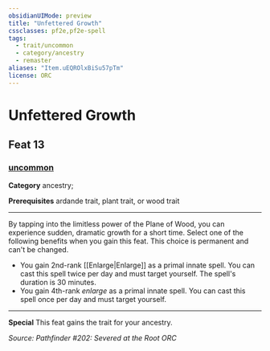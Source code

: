 ```yaml
---
obsidianUIMode: preview
title: "Unfettered Growth"
cssclasses: pf2e,pf2e-spell
tags:
  - trait/uncommon
  - category/ancestry
  - remaster
aliases: "Item.uEQROlxBiSu57pTm"
license: ORC
---
```

# Unfettered Growth
## Feat 13
### [uncommon](cool%20folder/Important%20stuff/Bestiary/zz_traits/uncommon.md "Uncommon Rarity Trait")

**Category** ancestry; 



**Prerequisites** ardande trait, plant trait, or wood trait
* * *
By tapping into the limitless power of the Plane of Wood, you can experience sudden, dramatic growth for a short time. Select one of the following benefits when you gain this feat. This choice is permanent and can't be changed.

*   You gain 2nd-rank [[Enlarge|Enlarge]] as a primal innate spell. You can cast this spell twice per day and must target yourself. The spell's duration is 30 minutes.
*   You gain 4th-rank _enlarge_ as a primal innate spell. You can cast this spell once per day and must target yourself.

* * *

**Special** This feat gains the trait for your ancestry.

*Source: Pathfinder #202: Severed at the Root*
*ORC*